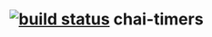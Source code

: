 [![build status](https://secure.travis-ci.org/chaijs/chai-timers.png)](http://travis-ci.org/chaijs/chai-timers)
chai-timers
===========